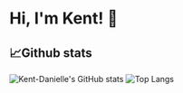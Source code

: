 # Hi, I'm Kent! 👋

## 📈Github stats
![Kent-Danielle's GitHub stats](https://github-readme-stats.vercel.app/api?username=Kent-Danielle&show_icons=true&theme=calm)
![Top Langs](https://github-readme-stats.vercel.app/api/top-langs/?username=Kent-Danielle&layout=compact&theme=calm)


